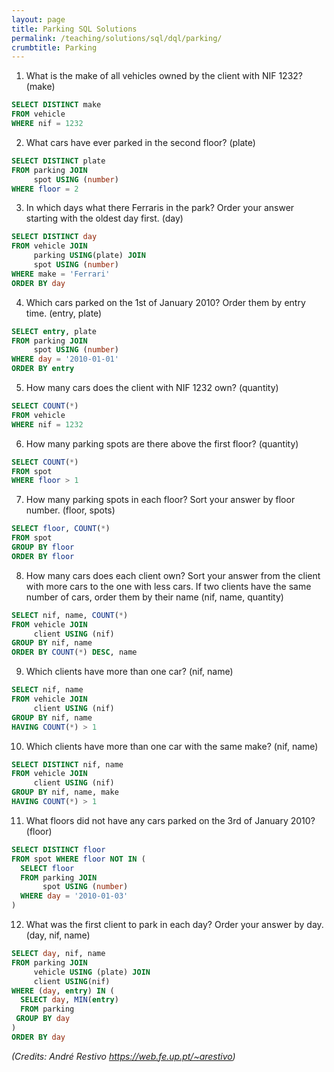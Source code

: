 ```yaml
---
layout: page
title: Parking SQL Solutions
permalink: /teaching/solutions/sql/dql/parking/
crumbtitle: Parking
---
```


1. What is the make of all vehicles owned by the client with NIF 1232? (make)
```sql
SELECT DISTINCT make
FROM vehicle
WHERE nif = 1232
```
2. What cars have ever parked in the second floor? (plate)
```sql
SELECT DISTINCT plate
FROM parking JOIN
     spot USING (number)
WHERE floor = 2
```
3. In which days what there Ferraris in the park? Order your answer starting with the oldest day first. (day)
```sql
SELECT DISTINCT day
FROM vehicle JOIN
     parking USING(plate) JOIN
     spot USING (number)
WHERE make = 'Ferrari'
ORDER BY day
```
4. Which cars parked on the 1st of January 2010? Order them by entry time. (entry, plate)
```sql
SELECT entry, plate
FROM parking JOIN
     spot USING (number)
WHERE day = '2010-01-01'
ORDER BY entry
```
5. How many cars does the client with NIF 1232 own? (quantity)
```sql
SELECT COUNT(*)
FROM vehicle
WHERE nif = 1232
```
6. How many parking spots are there above the first floor? (quantity)
```sql
SELECT COUNT(*)
FROM spot
WHERE floor > 1
```
7. How many parking spots in each floor? Sort your answer by floor number. (floor, spots)
```sql
SELECT floor, COUNT(*)
FROM spot
GROUP BY floor
ORDER BY floor
```
8. How many cars does each client own? Sort your answer from the client with more cars to the one with less cars. If two clients have the same number of cars, order them by their name (nif, name, quantity)
```sql
SELECT nif, name, COUNT(*)
FROM vehicle JOIN
     client USING (nif)
GROUP BY nif, name
ORDER BY COUNT(*) DESC, name
```
9. Which clients have more than one car? (nif, name)
```sql
SELECT nif, name
FROM vehicle JOIN
     client USING (nif)
GROUP BY nif, name
HAVING COUNT(*) > 1
```
10. Which clients have more than one car with the same make? (nif, name)
```sql
SELECT DISTINCT nif, name
FROM vehicle JOIN
     client USING (nif)
GROUP BY nif, name, make
HAVING COUNT(*) > 1
```
11. What floors did not have any cars parked on the 3rd of January 2010? (floor)
```sql
SELECT DISTINCT floor
FROM spot WHERE floor NOT IN (
  SELECT floor
  FROM parking JOIN
       spot USING (number)
  WHERE day = '2010-01-03'
)
```
12. What was the first client to park in each day? Order your answer by day. (day, nif, name)
```sql
SELECT day, nif, name
FROM parking JOIN
     vehicle USING (plate) JOIN
     client USING(nif)
WHERE (day, entry) IN (
  SELECT day, MIN(entry)
  FROM parking
 GROUP BY day
)
ORDER BY day     
```
*(Credits: André Restivo https://web.fe.up.pt/~arestivo)*